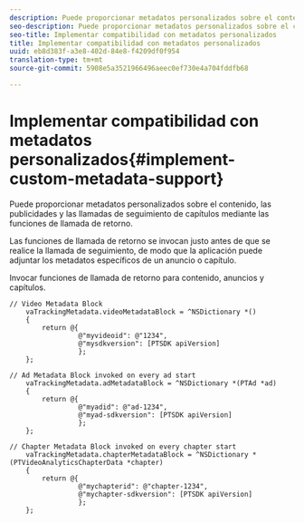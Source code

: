 ```yaml
---
description: Puede proporcionar metadatos personalizados sobre el contenido, las publicidades y las llamadas de seguimiento de capítulos mediante las funciones de llamada de retorno.
seo-description: Puede proporcionar metadatos personalizados sobre el contenido, las publicidades y las llamadas de seguimiento de capítulos mediante las funciones de llamada de retorno.
seo-title: Implementar compatibilidad con metadatos personalizados
title: Implementar compatibilidad con metadatos personalizados
uuid: eb8d383f-a3e8-402d-84e8-f4209df0f954
translation-type: tm+mt
source-git-commit: 5908e5a3521966496aeec0ef730e4a704fddfb68

---
```



# Implementar compatibilidad con metadatos personalizados{#implement-custom-metadata-support}

Puede proporcionar metadatos personalizados sobre el contenido, las publicidades y las llamadas de seguimiento de capítulos mediante las funciones de llamada de retorno.

Las funciones de llamada de retorno se invocan justo antes de que se realice la llamada de seguimiento, de modo que la aplicación puede adjuntar los metadatos específicos de un anuncio o capítulo.

Invocar funciones de llamada de retorno para contenido, anuncios y capítulos.

```
// Video Metadata Block 
    vaTrackingMetadata.videoMetadataBlock = ^NSDictionary *() 
    { 
        return @{ 
                 @"myvideoid": @"1234", 
                 @"mysdkversion": [PTSDK apiVersion] 
                 }; 
    }; 
      
// Ad Metadata Block invoked on every ad start 
    vaTrackingMetadata.adMetadataBlock = ^NSDictionary *(PTAd *ad) 
    { 
        return @{ 
                 @"myadid": @"ad-1234", 
                 @"myad-sdkversion": [PTSDK apiVersion] 
                 }; 
    }; 
      
// Chapter Metadata Block invoked on every chapter start 
    vaTrackingMetadata.chapterMetadataBlock = ^NSDictionary *(PTVideoAnalyticsChapterData *chapter) 
    { 
        return @{ 
                 @"mychapterid": @"chapter-1234", 
                 @"mychapter-sdkversion": [PTSDK apiVersion] 
                 }; 
    };
```

